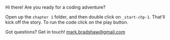 Hi there!  Are you ready for a coding adventure?

Open up the `chapter 1` folder, and then double click on `_start-chp-1`.  That'll kick off the story.  To run the code click on the play button.

Got questions?  Get in touch!  <mark.bradshaw@gmail.com>
